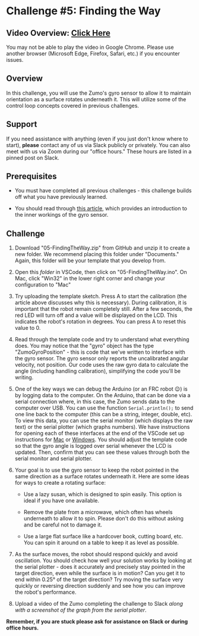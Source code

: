 # Challenge #5: Finding the Way

## Video Overview: [Click Here](https://drive.google.com/file/d/1-_qQks3KJQ4R6oDC-XLz-O8MDklHY1hW/view?usp=sharing)

You may not be able to play the video in Google Chrome. Please use another browser (Microsoft Edge, Firefox, Safari, etc.) if you encounter issues.

## Overview

In this challenge, you will use the Zumo's gyro sensor to allow it to maintain orientation as a surface rotates underneath it. This will utilize some of the control loop concepts covered in previous challenges.

## Support

If you need assistance with anything (even if you just don't know where to start), **please** contact any of us via Slack publicly or privately. You can also meet with us via Zoom during our "office hours." These hours are listed in a pinned post on Slack.

## Prerequisites

* You must have completed all previous challenges - this challenge builds off what you have previously learned.

* You should read through [this article](https://learn.sparkfun.com/tutorials/gyroscope/all), which provides an introduction to the inner workings of the gyro sensor.

## Challenge

1. Download "05-FindingTheWay.zip" from GitHub and unzip it to create a new folder. We recommend placing this folder under "Documents." Again, this folder will be your template that you develop from.

2. Open this *folder* in VSCode, then click on "05-FindingTheWay.ino". On Mac, click "Win32" in the lower right corner and change your configuration to "Mac"

3. Try uploading the template sketch. Press A to start the calibration (the article above discusses why this is necessary). During calibration, it is important that the robot remain completely still. After a few seconds, the red LED will turn off and a value will be displayed on the LCD. This indicates the robot's rotation in degrees. You can press A to reset this value to 0.

4. Read through the template code and try to understand what everything does. You may notice that the "gyro" object has the type "ZumoGyroPosition" - this is code that we've written to interface with the gyro sensor. The gyro sensor only reports the uncalibrated angular velocity, not position. Our code uses the raw gyro data to calculate the angle (including handling calibration), simplifying the code you'll be writing.

5. One of the key ways we can debug the Arduino (or an FRC robot :wink:) is by logging data to the computer. On the Arduino, that can be done via a serial connection where, in this case, the Zumo sends data to the computer over USB. You can use the function `Serial.println();` to send one line back to the computer (this can be a string, integer, double, etc). To view this data, you can use the serial monitor (which displays the raw text) or the serial plotter (which graphs numbers). We have instructions for opening each of these interfaces at the end of the VSCode set up instructions for [Mac](https://docs.google.com/presentation/d/1cyeOuGeWGI4tj6PQgyC6Zz0o6Nv5z3nh0UwPVeGp7-I/edit?usp=sharing) or [Windows](https://docs.google.com/presentation/d/1y6T2atl-b8Y2t-8qAfPKwe7EO9_AVQGZKfdK217bZew/edit?usp=sharing). You should adjust the template code so that the gyro angle is logged over serial whenever the LCD is updated. Then, confirm that you can see these values through both the serial monitor and serial plotter.

6. Your goal is to use the gyro sensor to keep the robot pointed in the same direction as a surface rotates underneath it. Here are some ideas for ways to create a rotating surface:

    * Use a lazy susan, which is designed to spin easily. This option is ideal if you have one available.

    * Remove the plate from a microwave, which often has wheels underneath to allow it to spin. Please don't do this without asking and be careful not to damage it.

    * Use a large flat surface like a hardcover book, cutting board, etc. You can spin it around on a table to keep it as level as possible.

7. As the surface moves, the robot should respond quickly and avoid oscillation. You should check how well your solution works by looking at the serial plotter - does it accurately and precisely stay pointed in the target direction, even while the surface is in motion? Can you get it to end within 0.25° of the target direction? Try moving the surface very quickly or reversing direction suddenly and see how you can improve the robot's performance.

7. Upload a video of the Zumo completing the challenge to Slack *along with a screenshot of the graph from the serial plotter*.

**Remember, if you are stuck please ask for assistance on Slack or during office hours.**